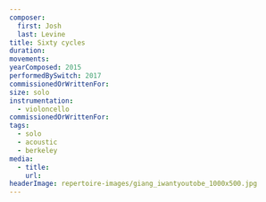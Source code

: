 ```yaml
---
composer:
  first: Josh
  last: Levine
title: Sixty cycles
duration:
movements:
yearComposed: 2015
performedBySwitch: 2017
commissionedOrWrittenFor:
size: solo
instrumentation:
  - violoncello
commissionedOrWrittenFor:
tags:
  - solo
  - acoustic
  - berkeley
media:
  - title:
    url:
headerImage: repertoire-images/giang_iwantyoutobe_1000x500.jpg
---
```

